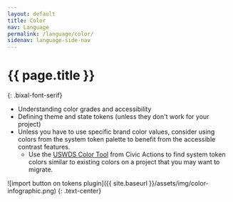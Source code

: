```yaml
---
layout: default
title: Color
nav: Language
permalink: /language/color/
sidenav: language-side-nav
---
```

# {{ page.title }}
{: .bixal-font-serif}

- Understanding color grades and accessibility
- Defining theme and state tokens (unless they don't work for your project)
- Unless you have to use specific brand color values, consider using colors from the system token palette to benefit from the accessible contrast features.
  - Use the [USWDS Color Tool](https://civicactions.github.io/uswds-color-tool/) from Civic Actions to find system token colors similar to existing colors on a project that you may want to migrate.


![import button on tokens plugin]({{ site.baseurl }}/assets/img/color-infographic.png)
{: .text-center}